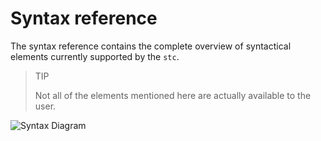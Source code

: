 # Syntax reference

The syntax reference contains the complete overview of syntactical elements currently supported by the `stc`.

> TIP
>
> Not all of the elements mentioned here are actually available to the user.

![Syntax Diagram](./diagrams/programming.stgrammar.svg "Syntax-Diagram")
